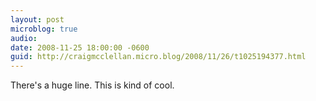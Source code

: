 ```yaml
---
layout: post
microblog: true
audio: 
date: 2008-11-25 18:00:00 -0600
guid: http://craigmcclellan.micro.blog/2008/11/26/t1025194377.html
---
```

There's a huge line. This is kind of cool.
